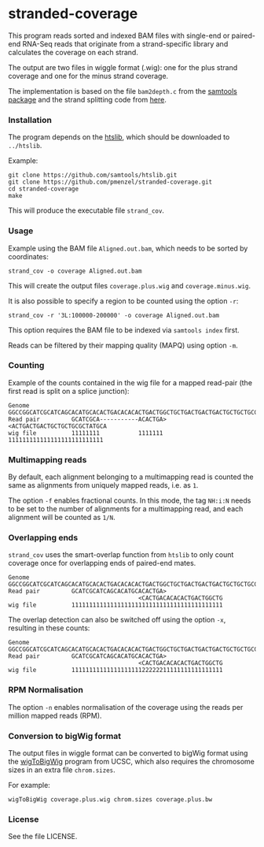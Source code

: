 # stranded-coverage

This program reads sorted and indexed BAM files with single-end or paired-end RNA-Seq reads
that originate from a strand-specific library and calculates the coverage on each strand.

The output are two files in wiggle format (.wig): one for the plus strand coverage and one for the minus strand coverage.

The implementation is based on the file `bam2depth.c` from
the [samtools package](https://github.com/samtools/samtools)
and the strand splitting code from [here](https://github.com/dpryan79/Answers/tree/master/SEQanswers_48599).

### Installation

The program depends on the [htslib](https://github.com/samtools/htslib), which should
be downloaded to `../htslib`.

Example:
```
git clone https://github.com/samtools/htslib.git
git clone https://github.com/pmenzel/stranded-coverage.git
cd stranded-coverage
make
```
This will produce the executable file `strand_cov`.

### Usage
Example using the BAM file `Aligned.out.bam`, which needs to be sorted by coordinates:
```
strand_cov -o coverage Aligned.out.bam
```
This will create the output files `coverage.plus.wig` and `coverage.minus.wig`.

It is also possible to specify a region to be counted using the option `-r`:
```
strand_cov -r '3L:100000-200000' -o coverage Aligned.out.bam
```
This option requires the BAM file to be indexed via `samtools index` first.

Reads can be filtered by their mapping quality (MAPQ) using option `-m`.

### Counting
Example of the counts contained in the wig file for a mapped read-pair (the first read is split on a splice junction):
```
Genome       GGCCGGCATCGCATCAGCACATGCACACTGACACACACTGACTGGCTGCTGACTGACTGACTGCTGCTGCGCTATGCATGCCTGCTGAC
Read pair         GCATCGCA-----------ACACTGA>                  <ACTGACTGACTGCTGCTGCGCTATGCA
wig file          11111111           1111111                    111111111111111111111111111
```

### Multimapping reads
By default, each alignment belonging to a multimapping read is counted the same as alignments from uniquely mapped reads, i.e. as `1`.

The option `-f` enables fractional counts. In this mode, the tag `NH:i:N` needs
to be set to the number of alignments for a multimapping read, and each
alignment will be counted as `1/N`.


### Overlapping ends
`strand_cov` uses the smart-overlap function from `htslib` to only count coverage once for overlapping ends of paired-end mates.
```
Genome       GGCCGGCATCGCATCAGCACATGCACACTGACACACACTGACTGGCTGCTGACTGACTGACTGCTGCTGCGCTATGCATGCCTGCTGAC
Read pair         GCATCGCATCAGCACATGCACACTGA>
                                     <CACTGACACACACTGACTGGCTG
wig file          1111111111111111111111111111111111111111111
```
The overlap detection can also be switched off using the option `-x`, resulting in these counts:
```
Genome       GGCCGGCATCGCATCAGCACATGCACACTGACACACACTGACTGGCTGCTGACTGACTGACTGCTGCTGCGCTATGCATGCCTGCTGAC
Read pair         GCATCGCATCAGCACATGCACACTGA>
                                     <CACTGACACACACTGACTGGCTG
wig file          1111111111111111111122222211111111111111111
```

### RPM Normalisation
The option `-n` enables normalisation of the coverage using the reads per million mapped reads (RPM).

### Conversion to bigWig format
The output files in wiggle format can be converted to bigWig format using the [wigToBigWig](http://hgdownload.soe.ucsc.edu/admin/exe/linux.x86_64/wigToBigWig) program from UCSC, which
also requires the chromosome sizes in an extra file `chrom.sizes`.

For example:
```
wigToBigWig coverage.plus.wig chrom.sizes coverage.plus.bw
```

### License

See the file LICENSE.



